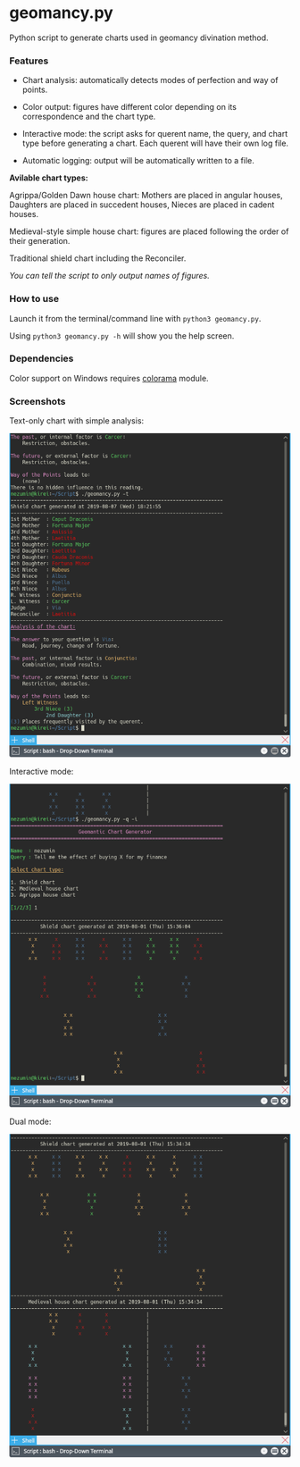 # geomancy.py
Python script to generate charts used in geomancy divination method.

### Features
* Chart analysis: automatically detects modes of perfection and way of points.

* Color output: figures have different color depending on its correspondence and the chart type.

* Interactive mode: the script asks for querent name, the query, and chart type before generating a chart. Each querent will have their own log file. 

* Automatic logging: output will be automatically written to a file.

**Avilable chart types:**

Agrippa/Golden Dawn house chart: Mothers are placed in angular houses, Daughters are placed in succedent houses, Nieces are placed in cadent houses.

Medieval-style simple house chart: figures are placed following the order of their generation.

Traditional shield chart including the Reconciler.

*You can tell the script to only output names of figures.*

### How to use
Launch it from the terminal/command line with `python3 geomancy.py`.

Using `python3 geomancy.py -h` will show you the help screen.

### Dependencies
Color support on Windows requires [colorama](https://pypi.org/project/colorama/) module.

### Screenshots
Text-only chart with simple analysis:

![Text-only analysis](/screenshots/shield_analysis.png)

Interactive mode:

![Interactive mode](/screenshots/interactive_mode.png)

Dual mode:

![Dual mode](/screenshots/double.png)
